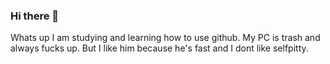 ### Hi there 👋
Whats up I am studying and learning how to use github.
My PC is trash and always fucks up. But I like him because he's fast and I dont like selfpitty.

<!--
**eliasubz/eliasubz** is a ✨ _special_ ✨ repository because its `README.md` (this file) appears on your GitHub profile.

Here are some ideas to get you started:

- 🔭 I’m currently working on ...
- 🌱 I’m currently learning ...
- 👯 I’m looking to collaborate on ...
- 🤔 I’m looking for help with ...
- 💬 Ask me about ...
- 📫 How to reach me: ...
- 😄 Pronouns: ...
- ⚡ Fun fact: ...
-->
